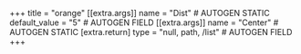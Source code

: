 +++
title = "orange"
[[extra.args]]
name = "Dist" # AUTOGEN STATIC
default_value = "5" # AUTOGEN FIELD
[[extra.args]]
name = "Center" # AUTOGEN STATIC
[extra.return]
type = "null, path, /list" # AUTOGEN FIELD
+++